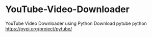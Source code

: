 # YouTube-Video-Downloader
YouTube Video Downloader using Python
Download pytube python
https://pypi.org/project/pytube/
